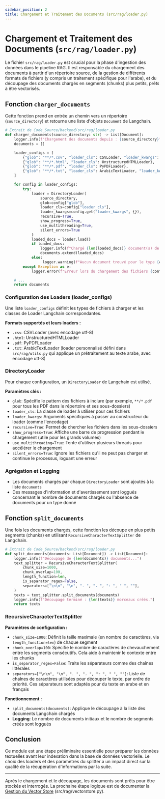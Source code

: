 ```yaml
---
sidebar_position: 2
title: Chargement et Traitement des Documents (src/rag/loader.py)
---
```


# Chargement et Traitement des Documents (`src/rag/loader.py`)

Le fichier `src/rag/loader.py` est crucial pour la phase d'ingestion des données dans le pipeline RAG. Il est responsable du chargement des documents à partir d'un répertoire source, de la gestion de différents formats de fichiers (y compris un traitement spécifique pour l'arabe), et du découpage des documents chargés en segments (chunks) plus petits, prêts à être vectorisés.

## Fonction `charger_documents`

Cette fonction prend en entrée un chemin vers un répertoire (`source_directory`) et retourne une liste d'objets `Document` de Langchain.

```python
# Extrait de Code_Source/backend/src/rag/loader.py
def charger_documents(source_directory: str) -> List[Document]:
    logger.info(f"Chargement des documents depuis : {source_directory}")
    documents = []

    loader_configs = [
        {"glob": "**/*.csv", "loader_cls": CSVLoader, "loader_kwargs": {'encoding': 'utf-8'}},
        {"glob": "**/*.html", "loader_cls": UnstructuredHTMLLoader},
        {"glob": "**/*.pdf", "loader_cls": PyPDFLoader},
        {"glob": "**/*.txt", "loader_cls": ArabicTextLoader, "loader_kwargs": {'encoding': 'utf-8'}}
    ]

    for config in loader_configs:
        try:
            loader = DirectoryLoader(
                source_directory,
                glob=config["glob"],
                loader_cls=config["loader_cls"],
                loader_kwargs=config.get("loader_kwargs", {}),
                recursive=True,
                show_progress=True,
                use_multithreading=True,
                silent_errors=True
            )
            loaded_docs = loader.load()
            if loaded_docs:
                logger.info(f"Chargé {len(loaded_docs)} document(s) de type {config['glob']}")
                documents.extend(loaded_docs)
            else:
                 logger.warning(f"Aucun document trouvé pour le type {config['glob']}")
        except Exception as e:
            logger.error(f"Erreur lors du chargement des fichiers {config['glob']} ...: {e}", exc_info=True)

    # ...
    return documents
```

### Configuration des Loaders (loader_configs)

Une liste `loader_configs` définit les types de fichiers à charger et les classes de Loader Langchain correspondantes.

**Formats supportés et leurs loaders :**
- `.csv`: CSVLoader (avec encodage utf-8)
- `.html`: UnstructuredHTMLLoader
- `.pdf`: PyPDFLoader
- `.txt`: ArabicTextLoader (loader personnalisé défini dans `src/rag/utils.py` qui applique un prétraitement au texte arabe, avec encodage utf-8)

### DirectoryLoader

Pour chaque configuration, un `DirectoryLoader` de Langchain est utilisé.

**Paramètres clés :**
- `glob`: Spécifie le pattern des fichiers à inclure (par exemple, `**/*.pdf` pour tous les PDF dans le répertoire et ses sous-dossiers)
- `loader_cls`: La classe de loader à utiliser pour ces fichiers
- `loader_kwargs`: Arguments spécifiques à passer au constructeur du loader (comme l'encodage)
- `recursive=True`: Permet de chercher les fichiers dans les sous-dossiers
- `show_progress=True`: Affiche une barre de progression pendant le chargement (utile pour les grands volumes)
- `use_multithreading=True`: Tente d'utiliser plusieurs threads pour accélérer le chargement
- `silent_errors=True`: Ignore les fichiers qu'il ne peut pas charger et continue le processus, loguant une erreur

### Agrégation et Logging

- Les documents chargés par chaque `DirectoryLoader` sont ajoutés à la liste `documents`
- Des messages d'information et d'avertissement sont loggués concernant le nombre de documents chargés ou l'absence de documents pour un type donné

## Fonction `split_documents`

Une fois les documents chargés, cette fonction les découpe en plus petits segments (chunks) en utilisant `RecursiveCharacterTextSplitter` de Langchain.

```python
# Extrait de Code_Source/backend/src/rag/loader.py
def split_documents(documents: List[Document]) -> List[Document]:
    logger.info(f"Découpage de {len(documents)} documents...")
    text_splitter = RecursiveCharacterTextSplitter(
        chunk_size=1000,
        chunk_overlap=100,
        length_function=len,
        is_separator_regex=False,
        separators=["\n\n", "\n", ". ", "، ", "؛ ", " ", ""],
    )
    texts = text_splitter.split_documents(documents)
    logger.info(f"Découpage terminé : {len(texts)} morceaux créés.")
    return texts
```

### RecursiveCharacterTextSplitter

**Paramètres de configuration :**
- `chunk_size=1000`: Définit la taille maximale (en nombre de caractères, via `length_function=len`) de chaque segment
- `chunk_overlap=100`: Spécifie le nombre de caractères de chevauchement entre les segments consécutifs. Cela aide à maintenir le contexte entre les chunks
- `is_separator_regex=False`: Traite les séparateurs comme des chaînes littérales
- `separators=["\n\n", "\n", ". ", "، ", "؛ ", " ", ""]`: Liste de chaînes de caractères utilisées pour découper le texte, par ordre de priorité. Ces séparateurs sont adaptés pour du texte en arabe et en français

**Fonctionnement :**
- `split_documents(documents)`: Applique le découpage à la liste des documents Langchain chargés
- **Logging**: Le nombre de documents initiaux et le nombre de segments créés sont loggués

## Conclusion

Ce module est une étape préliminaire essentielle pour préparer les données textuelles avant leur indexation dans la base de données vectorielle. Le choix des loaders et des paramètres du splitter a un impact direct sur la qualité de la récupération d'informations par la suite.

---

Après le chargement et le découpage, les documents sont prêts pour être stockés et interrogés. La prochaine étape logique est de documenter la [Gestion du Vector Store](../rag-components/vectorstore.md) (src/rag/vectorstore.py).